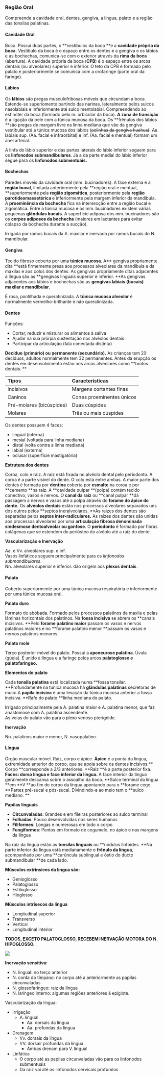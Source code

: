 ### Região Oral

Compreende a cavidade oral, dentes, gengiva, a língua, palato e a região das tonsilas palatinas.

#### Cavidade Oral

Boca. Possui duas partes, o **vestíbulos da boca **e a **cavidade própria da boca**. Vestíbulo da boca é o espaço entre os dentes  e a gengiva e os lábios e as bochechas, comunica-se com o exterior através da **rima da boca** \(abertura\). A cavidade própria da boca \(**CPB**\) é o espaço entre os arcos dentais \(ou alveolares\) superior e inferior. O teto da CPB é formado pelo palato e posteriormente se comunica com a orofaringe \(parte oral da faringe\).

#### Lábios

Os **lábios** são pregas musculofribosas móveis que circundam a boca. Estende-se superiomente partindo das narinas, lateralmente pelos sulcos nasolabiais e inferiormente até sulco mentolabial. Compreendendo ao esfincter da boca \(formado pelo m. orbicular da boca\). **A zona de transição** é a ligação da pele com a túnica mucosa da boca. Os **frênulos dos lábios **são pregas de margem livre na linha mediana que vão da gengiva vestibular até a túnica mucosa dos lábios \(~~pelinhas da gengiva huahua\)~~. Aa. labiais sup. \(Aa. facial e infraorbital\) e inf. \(Aa. facial e mentual\) formam um anel arterial.

A linfa do lábio superior e das partes laterais do lábio inferior seguem para os **linfonodos submandibulares**. Já a da parte medial do lábio inferior segue para os **linfonodos submentuais.**

#### Bochechas

Paredes móveis da cavidade oral \(mm. bucinadores\). A face externa é a **região bucal**, limitada anteriormente pela **região oral e mentual, **superiormente pela **região zigomática**, posteriormente pela **região parotideomassetérica** e inferiormente pela margem inferior da mandíbula. A **proeminência da bochecha** fica na intersecção entre a região bucal e zigomática. Entre a túnica mucosa e os mm. bucinadores existem várias pequenas **glândulas bucais**. A superfície adiposa dos mm. bucinadores são os **corpos adiposos da bochecha** \(maiores em lactantes para evitar colapso da bochecha durante a sucção\).

Irrigada por ramos bucais da A. maxilar e inervada por ramos bucais do N. mandibular.

#### Gengiva

Tecido fibroso coberto por uma **túnica mucosa**. A** gengiva propriamente dita **está firmemente presa aos processos alveolares da mandíbula e da maxilas e aos colos dos dentes. As gengivas propriamente ditas adjacentes à língua são as **gengivas linguais superior e inferior. **As gengivas adjacentes aos lábios e bochechas são as **gengivas labiais \(bucais\) maxilar e mandibular.**

É rosa, pontilhada e queratinizada. A **túnica mucosa alveolar** é normalmente vermelho-brilhante e não queratinizada.

#### Dentes

Funções:

* Cortar, reduzir e misturar os alimentos à saliva
* Ajudar na sua prórpia sustentação nos alvéolos dentais
* Participar da articulação \(fala conectada distinta\)

**Decíduo \(primário\) ou permanente \(secundário\).** As crianças tem 20 decíduos, adultos normalmente tem 32 permanentes. Antes da erupção os dentes em desenvolvimento estão nos arcos alveolares como **brotos dentais. **

| **Tipos** | **Características** |
| :--- | :--- |
| Incisivos | Margens cortantes finas |
| Caninos | Cones proeminentes únicos |
| Pré-molares \(bicúspides\) | Duas cúspides |
| Molares | Três ou mais cúspides |

Os dentes possuem 4 faces:

* lingual \(interna\)
* mesial \(voltada para linha mediana\)
* distal \(volta contra a linha mediana\)
* labial \(externa\)
* oclusal \(superfície mastigatória\)

**Estrutura dos dentes**

Coroa, colo e raiz. A raiz está fixada no alvéolo dental pelo periodonto. A coroa é a parte visível do dente. O colo está entre ambas. A maior parte dos dentes é formada por **dentina** coberta por **esmalte** na coroa e por **cemento **na raiz. A **cavidade pulpar **\(polpa\) contém tecido conectivo, vasos e nervos. O **canal da raiz** ou **canal pulpar **dá passagem a nervos e vasos até a polpa através do **forame do ápice do dente.** Os **alvéolos dentais** estão nos processos alveolares separados uns dos outros pelos **septos ineralveolares. **As raizes dos dentes são separadas pelos **septos inter-radiculares.** As raízes dos dentes são unidas aos processos alveolares por uma **articulação fibrosa denominada sindesmose dentoalveolar ou gonfose**. O **periodonto** é formado por fibras colágenas que se estendem do periósteo do alvéolo até a raiz do dente.

**Vascularização e Inervação**

Aa. e Vv. alveolares sup. e inf.  
Vasos linfáticos seguem principalmente para os _linfonodos submandibulares_.  
Nn. alveolares superior e inferior. dão origem aos **plexos dentais**.

#### Palato

Coberto superiormente por uma túnica mucosa respiratória e inferiormente por uma túnica mucosa oral.

**Palato duro**

Formato de abóbada. Formado pelos processos palatinos da maxila e pelas lâminas horizontais dos palatinos. Na **fossa incisiva** se abrem os **canais incisivos. **Pelo **forame palatino maior** passam os vasos e nervos palatinos maiores e no **forame palatino menor **passam os vasos e nervos palatinos menores.

**Palato mole**

Terço posterior móvel do palato. Possui a **aponeurose palatina**. Úvula \(güela\). É unido à língua e a faringe pelos arcos **palatoglosso e palatofaríngeo.**

**Elementos do palato**

Cada **tonsila palatina** está localizada numa **fossa tonsilar. **Profundamente na túnica mucosa há **glândulas palatinas** secretoras de muco.A **papila incisiva** é uma levação da túnica mucosa anterior a fossa incisiva. **Rafe do palato **linha mediana do palato.

Irrigado principalmente pela A. palatina maior e A. palatina menor, que faz anastomose com A. palatina ascendente.  
As veias do palato vão para o plexo venoso pterigóide.

**Inervação**

Nn. palatinos maior e menor, N. nasopalatino.

#### Língua

Órgão muscular móvel. Raiz, corpo e ápice. **Ápice** é a ponta da língua, extremidade anterior do corpo, que se apoia sobre os dentes incisivos.** Corpo **corresponde a 2/3 anteriores. **Raiz **é a parte posterior fixa. **Faces: dorso língua e face inferior da língua.** A face interior da lingua geralmente descansa sobre o assoalho da boca. **Sulco terminal da língua **em **V **ao fim do corpo da língua apontando para o **forame cego. **Partes pré-sucal e pós-sucal. Divindindo-a ao meio tem o **sulco mediano. **

**Papilas linguais**

* **Circunvaladas**: Grandes e em fileiras posteriores ao sulco terminal
* **Folhadas**: Pouco desenvolvidas nos seres humanos
* **Filiformes**: Longas e numerosas em todo o corpo
* **Fungiformes**: Pontos em formato de cogumelo, no ápice e nas margens da língua

Na raiz da língua estão as **tonsilas linguais** ou **nódulos linfoides. **Na parte inferior da língua está medianamente o **frênulo da língua**, acompanhado por uma **carúncula sublingual e óstio do ducto submandibular **de cada lado.

**Músculos extrínsicos da língua são:**

* Genioglosso
* Palatoglosso
* Estiloglosso
* Hioglosso

**Músculos intrísecos da língua**

* Longitudinal superior
* Transverso
* Vertical
* Longitudinal interior

**TODOS, EXCETO PALATOGLOSSO, RECEBEM INERVAÇÃO MOTORA DO N. HIPOGLOSSO.**

![](/assets/LINGUA.png)

**Inervação sensitiva:**

* N. lingual: no terço anterior
* N. corda do tímpano: no corpo até a anteriormente as papilas circunvaladas
* N. glossofaríngeo: raiz da língua
* N. laríngeo interno: algumas regiões anteriores à epiglote.

Vascularização da língua:

* Irrigação
  * A. lingual
    * Aa. dorsais da língua
    * Aa. profundas da língua
* Drenagem
  * Vv. dorsais da língua
  * VV. dorsair profundas da língua
    * Ambas drenam para V. lingual
* Linfática
  * O corpo até as papilas circunvaladas vão para os linfonodos submentuais
  * Da raiz vai até os linfonodos cervicais profundos



